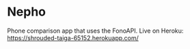 # Nepho
Phone comparison app that uses the FonoAPI. Live on Heroku: https://shrouded-taiga-65152.herokuapp.com/
